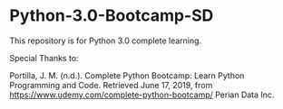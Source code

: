 # Python-3.0-Bootcamp-SD
This repository is for Python 3.0 complete learning.


Special Thanks to:

Portilla, J. M. (n.d.). Complete Python Bootcamp: Learn Python Programming and Code. Retrieved June 17, 2019, from https://www.udemy.com/complete-python-bootcamp/ Perian Data Inc.